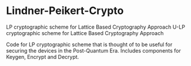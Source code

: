 # Lindner-Peikert-Crypto
LP cryptographic scheme for Lattice Based Cryptography Approach 
U-LP cryptographic scheme for Lattice Based Cryptography Approach

Code for LP cryptographic scheme that is thought of to be useful for securing the devices in the Post-Quantum Era. Includes components for Keygen, Encrypt and Decrypt.
